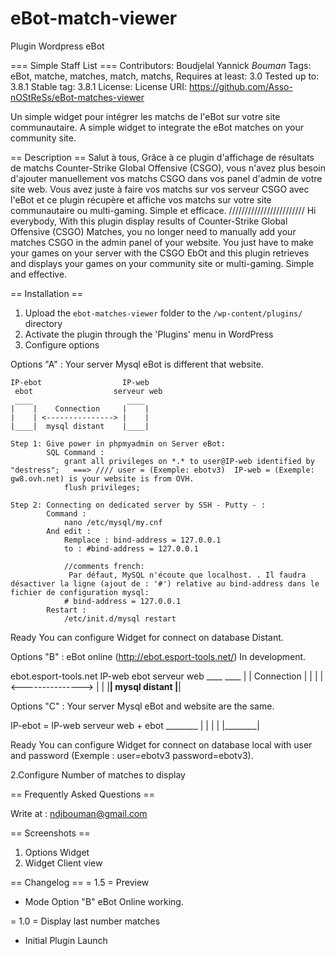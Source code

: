 # eBot-match-viewer
Plugin Wordpress eBot

=== Simple Staff List ===
Contributors: Boudjelal Yannick *Bouman*
Tags: eBot, matche, matches, match, matchs, 
Requires at least: 3.0
Tested up to: 3.8.1
Stable tag: 3.8.1
License: 
License URI: https://github.com/Asso-nOStReSs/eBot-matches-viewer

Un simple widget pour intégrer les matchs de l'eBot sur votre site communautaire.
A simple widget to integrate the eBot matches on your community site.

== Description ==
Salut à tous,
Grâce à ce plugin d'affichage de résultats de matchs Counter-Strike Global Offensive (CSGO), vous n'avez plus besoin d'ajouter manuellement vos matchs CSGO dans vos panel d'admin de votre site web.
Vous avez juste à faire vos matchs sur vos serveur CSGO avec l'eBot et ce plugin récupère et affiche vos matchs sur votre site communautaire ou multi-gaming.
Simple et efficace.
////////////////////////
Hi everybody,
With this plugin display results of Counter-Strike Global Offensive (CSGO) Matches, you no longer need to manually add your matches CSGO in the admin panel of your website. 
You just have to make your games on your server with the CSGO EbOt and this plugin retrieves and displays your games on your community site or multi-gaming.
Simple and effective.

== Installation ==

1. Upload the `ebot-matches-viewer` folder to the `/wp-content/plugins/` directory
1. Activate the plugin through the 'Plugins' menu in WordPress
1. Configure options

Options "A" :  Your server Mysql eBot is different that website.

    IP-ebot           		 IP-web
     ebot                  serveur web
     ____                     ____
	|    |    Connection     |    |
	|    | <---------------> |    |
	|____|  mysql distant    |____|
	
	Step 1: Give power in phpmyadmin on Server eBot:
			SQL Command : 
				grant all privileges on *.* to user@IP-web identified by "destress";   ===> //// user = (Exemple: ebotv3)  IP-web = (Exemple: gw8.ovh.net) is your website is from OVH.
				flush privileges;
				
	Step 2: Connecting on dedicated server by SSH - Putty - :
			Command :
				nano /etc/mysql/my.cnf
			And edit :	
				Remplace : bind-address = 127.0.0.1
				to : #bind-address = 127.0.0.1
				
				//comments french:
				 Par défaut, MySQL n'écoute que localhost. . Il faudra désactiver la ligne (ajout de : '#') relative au bind-address dans le fichier de configuration mysql:
				# bind-address = 127.0.0.1
			Restart :
				/etc/init.d/mysql restart
				
Ready You can configure Widget for connect on database Distant.
				
Options "B" :  eBot online (http://ebot.esport-tools.net/) In development.

 ebot.esport-tools.net     	 IP-web
     ebot                  serveur web
     ____                     ____
	|    |    Connection     |    |
	|    | <---------------> |    |
	|____|  mysql distant    |____|
	
Options "C" :  Your server Mysql eBot and website are the same.

 IP-ebot = IP-web
 serveur web + ebot
     ________
	|        |
	|        |
	|________|
				
Ready You can configure Widget for connect on database local with user and password (Exemple : user=ebotv3 password=ebotv3).

2.Configure Number of matches to display

== Frequently Asked Questions ==

Write at : ndjbouman@gmail.com

== Screenshots ==
1. Options Widget
2. Widget Client view

== Changelog ==
= 1.5 = Preview
* Mode Option "B" eBot Online working.

= 1.0 =
Display last number matches
* Initial Plugin Launch
